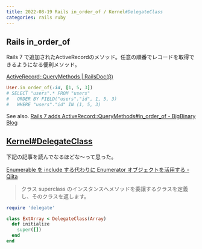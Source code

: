 ```yaml
---
title: 2022-08-19 Rails in_order_of / Kernel#DelegateClass
categories: rails ruby
---
```


## Rails in_order_of

Rails 7 で追加されたActiveRecordのメソッド。任意の順番でレコードを取得できるようになる便利メソッド。

[ActiveRecord::QueryMethods \| RailsDoc(β)](https://railsdoc.github.io/classes/ActiveRecord/QueryMethods.html#method-i-in_order_of)

```rb
User.in_order_of(:id, [1, 5, 3])
# SELECT "users".* FROM "users"
#   ORDER BY FIELD("users"."id", 1, 5, 3)
#   WHERE "users"."id" IN (1, 5, 3)
```

See also. [Rails 7 adds ActiveRecord::QueryMethods#in_order_of - BigBinary Blog](https://www.bigbinary.com/blog/rails-7-adds-activerecord-query-methods-in-order-of)

## [Kernel#DelegateClass](https://docs.ruby-lang.org/ja/latest/method/Kernel/i/DelegateClass.html)

下記の記事を読んでなるほどな〜って思った。

[Enumerable を include する代わりに Enumerator オブジェクトを活用する - Qiita](https://qiita.com/QUANON/items/d84fcf417c285721837d)

> クラス superclass のインスタンスへメソッドを委譲するクラスを定義し、そのクラスを返します。

```rb
require 'delegate'

class ExtArray < DelegateClass(Array)
  def initialize
    super([])
  end
end
```
